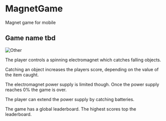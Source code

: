 # MagnetGame
Magnet game for mobile

## Game name tbd

![Other](https://github.com/AlexanderWatsonAR/MagnetGame/blob/master/Other/electromagnet.gif)

The player controls a spinning electromagnet which catches falling objects.

Catching an object increases the players score, depending on the value of the item caught.

The electromagnet power supply is limited though. Once the power supply reaches 0% the game is over.

The player can extend the power supply by catching batteries.

The game has a global leaderboard. The highest scores top the leaderboard.


